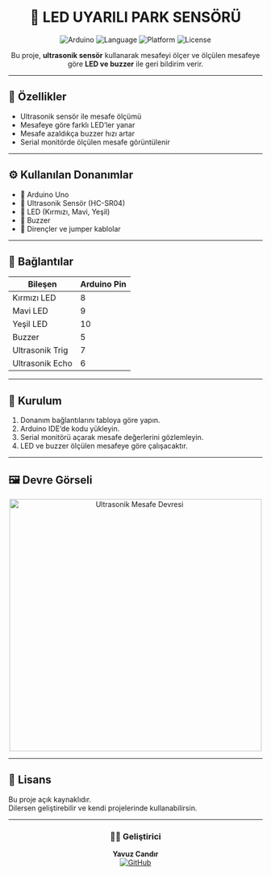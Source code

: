 <h1 align="center">📏 LED UYARILI PARK SENSÖRÜ</h1>

<p align="center">
  <img src="https://img.shields.io/badge/Arduino-Uno-blue?logo=arduino" alt="Arduino">
  <img src="https://img.shields.io/badge/Language-C++-brightgreen" alt="Language">
  <img src="https://img.shields.io/badge/Platform-Arduino%20IDE-orange" alt="Platform">
  <img src="https://img.shields.io/badge/License-Open%20Source-success" alt="License">
</p>

<p align="center">
  Bu proje, <b>ultrasonik sensör</b> kullanarak mesafeyi ölçer ve ölçülen mesafeye göre <b>LED ve buzzer</b> ile geri bildirim verir.  
</p>

---

## 🧠 Özellikler
- Ultrasonik sensör ile mesafe ölçümü  
- Mesafeye göre farklı LED’ler yanar  
- Mesafe azaldıkça buzzer hızı artar  
- Serial monitörde ölçülen mesafe görüntülenir  

---

## ⚙️ Kullanılan Donanımlar
- 🔸 Arduino Uno  
- 🔸 Ultrasonik Sensör (HC-SR04)  
- 🔸 LED (Kırmızı, Mavi, Yeşil)  
- 🔸 Buzzer  
- 🔸 Dirençler ve jumper kablolar  

---

## 🔌 Bağlantılar

| Bileşen | Arduino Pin |
|----------|--------------|
| Kırmızı LED | 8 |
| Mavi LED | 9 |
| Yeşil LED | 10 |
| Buzzer | 5 |
| Ultrasonik Trig | 7 |
| Ultrasonik Echo | 6 |

---

## 🧰 Kurulum
1. Donanım bağlantılarını tabloya göre yapın.  
2. Arduino IDE’de kodu yükleyin.  
3. Serial monitörü açarak mesafe değerlerini gözlemleyin.  
4. LED ve buzzer ölçülen mesafeye göre çalışacaktır.  

---

## 🖼️ Devre Görseli
<p align="center">
  <img src="ultrasonik_devre.png" alt="Ultrasonik Mesafe Devresi" width="500"/>
</p>

---

## 📜 Lisans
Bu proje açık kaynaklıdır.  
Dilersen geliştirebilir ve kendi projelerinde kullanabilirsin.  

---

<h3 align="center">👨‍💻 Geliştirici</h3>
<p align="center">
  <b>Yavuz Candır</b>  
  <br>
  <a href="https://github.com/YavuzCandirr" target="_blank">
    <img src="https://img.shields.io/badge/GitHub-YavuzCandirr-black?logo=github" alt="GitHub">
  </a>
</p>
